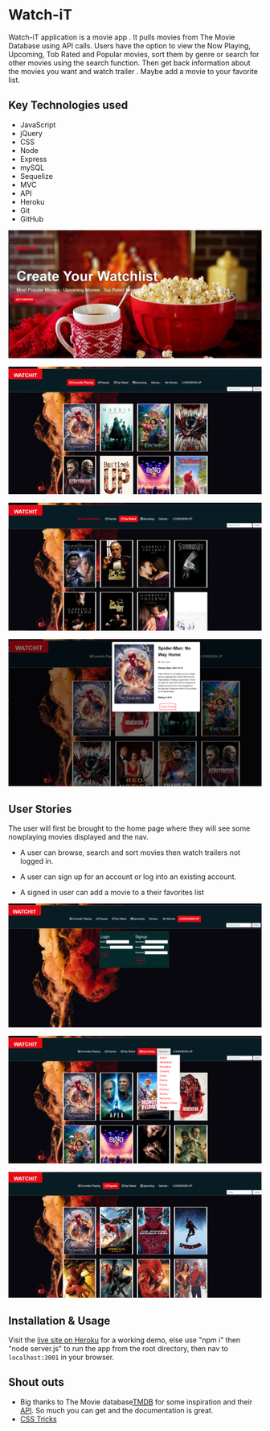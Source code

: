 # Watch-iT

Watch-iT application is a movie app . It pulls movies from The Movie Database using API calls. Users have the option to view the Now Playing, Upcoming, Tob Rated and Popular movies, sort them by genre or search for other movies using the search function. Then get back information about the movies you want and watch trailer . Maybe add a movie to your favorite list.

## Key Technologies used

- JavaScript
- jQuery
- CSS
- Node
- Express
- mySQL
- Sequelize
- MVC
- API
- Heroku
- Git
- GitHub

![watch-it](public/assets/images/landingpage.png)

![watch-it](public/assets/images/homepage.png)

![watch-it](public/assets/images/toprated.png)

![watch-it](public/assets/images/showmovie.png)

## User Stories

The user will first be brought to the home page where they will see some nowplaying movies displayed and the nav.

- A user can browse, search and sort movies then watch trailers not logged in.

- A user can sign up for an account or log into an existing account.

- A signed in user can add a movie to a their favorites list

![watch-it](public/assets/images/login-sign.png)

![watch-it](public/assets/images/sort-movies.png)

![watch-it](public/assets/images/search-movie.png)

## Installation & Usage

Visit the [live site on Heroku](https://watch-it-app.herokuapp.com/) for a working demo, else use "npm i" then "node server.js" to run the app from the root directory, then nav to `localhost:3001` in your browser.

## Shout outs

- Big thanks to The Movie database[TMDB](https://www.themoviedb.org/) for some inspiration and their [ API](https://developers.themoviedb.org/3/getting-started/introduction). So much you can get and the documentation is great.
- [CSS Tricks](https://css-tricks.com/)

